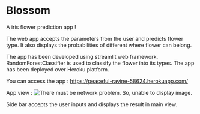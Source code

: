 # Blossom
A iris flower prediction app !

The web app accepts the parameters from the user and predicts flower type.
It also displays the probabilities of different where flower can belong.

The app has been developed using streamlit web framework.
RandomForestClassifier is used to classify the flower into its types.
The app has been deployed over Heroku platform.

You can access the app :
https://peaceful-ravine-58624.herokuapp.com/

App view :
![There must be network problem. So, unable to display image.](https://github.com/shreyasGarud/Blossom/blob/master/FrontView.png?raw=true)


Side bar accepts the user inputs and displays the result in main view.

